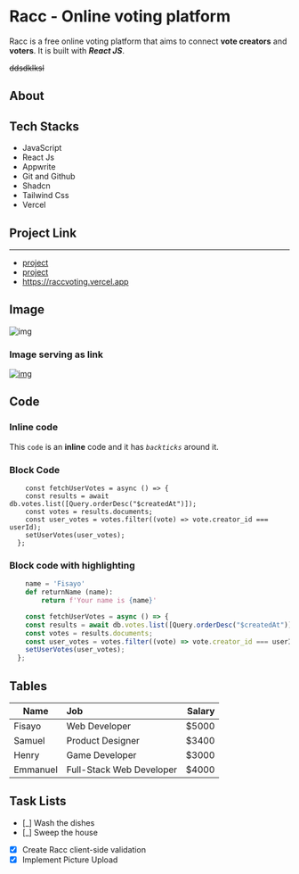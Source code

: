 # Racc - Online voting platform

Racc is a free online voting platform that aims to connect **vote creators** and **voters**. It is built with ***React JS***.

<!-- Strikethrough -->

~~ddsdklksl~~

## About

## Tech Stacks

- JavaScript
- React Js
- Appwrite
- Git and Github
- Shadcn
- Tailwind Css
- Vercel

## Project Link

-----------------------

- [project](https://raccvoting.vercel.app)
- [project](https://raccvoting.vercel.app "project")
- <https://raccvoting.vercel.app>

## Image

![img](https://jsmasterypro.com/img.png)

### Image serving as link

[![img](https://jsmasterypro.com/img.png)](https://jsmasterypro.com/img.png)

## Code

### Inline code

This `code` is an **inline** code and it has _`backticks`_ around it.

### Block Code

```
    const fetchUserVotes = async () => {
    const results = await db.votes.list([Query.orderDesc("$createdAt")]);
    const votes = results.documents;
    const user_votes = votes.filter((vote) => vote.creator_id === userId);
    setUserVotes(user_votes);
  };

```

### Block code with highlighting

```python
    name = 'Fisayo'
    def returnName (name):
        return f'Your name is {name}'
```
```javascript
    const fetchUserVotes = async () => {
    const results = await db.votes.list([Query.orderDesc("$createdAt")]);
    const votes = results.documents;
    const user_votes = votes.filter((vote) => vote.creator_id === userId);
    setUserVotes(user_votes);
  };
```

## Tables
 Name     | Job                      | Salary 
 -------- |:----------------------  | ------:
 Fisayo   | Web Developer            | $5000  
 Samuel   | Product Designer         | $3400  
 Henry    | Game Developer           | $3000  
 Emmanuel | Full-Stack Web Developer | $4000  

## Task Lists
- [_] Wash the dishes
- [_] Sweep the house
- [X] Create Racc client-side validation
- [X] Implement Picture Upload
